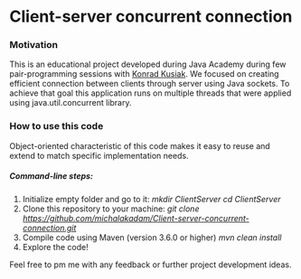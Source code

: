 # Client-server concurrent connection

### Motivation
This is an educational project developed during Java Academy during few pair-programming sessions with [Konrad Kusiak](https://github.com/Blysku). We focused on creating efficient connection between clients through server using Java sockets. To achieve that goal this application runs on multiple threads that were applied using java.util.concurrent library. 

### How to use this code
Object-oriented characteristic of this code makes it easy to reuse and extend to match specific implementation needs. 

##### Command-line steps:
1. Initialize empty folder and go to it:
*mkdir ClientServer*
*cd ClientServer*
2. Clone this repository to your machine:
*git clone https://github.com/michalakadam/Client-server-concurrent-connection.git*
3. Compile code using Maven (version 3.6.0 or higher)
*mvn clean install*
4. Explore the code!

Feel free to pm me with  any feedback or further project development ideas.
